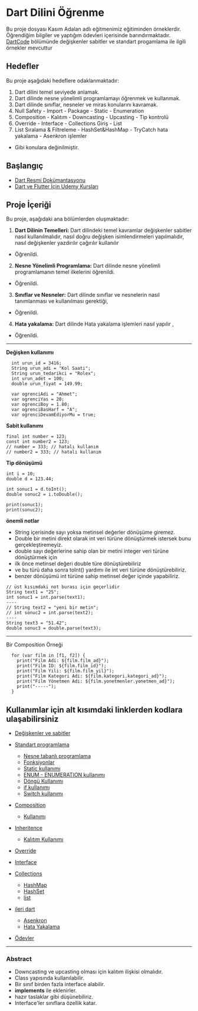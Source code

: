 # Dart Dilini Öğrenme

Bu proje dosyası Kasım Adalan adlı eğitmenimiz eğitiminden örneklerdir. Öğrendiğim bilgiler ve yaptığım ödevleri içerisinde barındırmaktadır.
[DartCode](https://github.com/kayamekin/flutter_bootcamp_kasimadalan/tree/main/lib/dartcode) bölümünde değişkenler sabitler ve standart progamlama ile ilgili örnekler mevcuttur

## Hedefler

Bu proje aşağıdaki hedeflere odaklanmaktadır:

1. Dart dilini temel seviyede anlamak.
2. Dart dilinde nesne yönelimli programlamayı öğrenmek ve kullanmak.
3. Dart dilinde sınıflar, nesneler ve miras konularını kavramak.
4. Null Safety - Import - Package - Static - Enumeration
5. Composition - Kalıtım - Downcasting - Upcasting - Tip kontrolü
6.  Override - Interface - Collections Giriş - List
7. List Sıralama & Filtreleme - HashSet&HashMap - TryCatch hata yakalama - Asenkron işlemler

* Gibi konulara değinilmiştir.

## Başlangıç
- [Dart Resmi Dokümantasyonu](https://dart.dev/guides)
- [Dart ve Flutter İçin Udemy Kursları](https://www.udemy.com/)
## Proje İçeriği
Bu proje, aşağıdaki ana bölümlerden oluşmaktadır:
1. **Dart Dilinin Temelleri:** Dart dilindeki temel kavramlar değişkenler sabitler nasıl kullanılmalıdır, nasıl doğru değişken isimlendirmeleri yapılmalıdır,
nasıl değişkenler yazdırılır çağırılır kullanılır
* Öğrenildi.
2. **Nesne Yönelimli Programlama:** Dart dilinde nesne yönelimli programlamanın temel ilkelerini öğrenildi.
* Öğrenildi.

3. **Sınıflar ve Nesneler:** Dart dilinde sınıflar ve nesnelerin nasıl tanımlanması ve kullanılması gerektiği,
* Öğrenildi.

4. **Hata yakalama:** Dart dilinde Hata yakalama işlemleri nasıl yapılır ,
* Öğrenildi.

---
**Değişken kullanımı** 
```
  int urun_id = 3416;
  String urun_adi = "Kol Saati";
  String urun_tedarikci = "Rolex";
  int urun_adet = 100;
  double urun_fiyat = 149.99;
```
```
  var ogrenciAdi = "Ahmet";
  var ogrenciYas = 20;
  var ogrenciBoy = 1.80;
  var ogrenciBasHarf = "A";
  var ogrenciDevamEdiyorMu = true;
```
**Sabit kullanımı**
```
final int number = 123;
const int number2 = 123;
// number = 333; // hatalı kullanım
// number2 = 333; // hatalı kullanım
```

**Tip dönüşümü**

```
int i = 10;
double d = 123.44;

int sonuc1 = d.toInt();
double sonuc2 = i.toDouble();

print(sonuc1);
print(sonuc2);
```
  **önemli notlar**
  * String içerisinde sayı yoksa metinsel değerler dönüşüme giremez.
  * Double bir metini direkt olarak int veri türüne dönüştürmek istersek bunu gerçekleştiremeyiz.
  * double sayı değerlerine sahip olan bir metini integer veri türüne dönüştürmek için
  * ilk önce metinsel değeri double türe dönüştürebiliriz
  * ve bu türü daha sonra toInt() yardımı ile int veri türüne dönüştürebiliriz.
  * benzer dönüşümü int türüne sahip metinsel değer içinde yapabiliriz.


```
// üst kısımdaki not burası için geçerlidir
String text1 = "25";
int sonuc1 = int.parse(text1);
----
// String text2 = "yeni bir metin";
// int sonuc2 = int.parse(text2);
----
String text3 = "51.42";
double sonuc3 = double.parse(text3);
```

---
Bir Composition Örneği
```
  for (var film in [f1, f2]) {
    print("Film Adi: ${film.film_ad}");
    print("Film ID: ${film.film_id}");
    print("Film Yili: ${film.film_yil}");
    print("Film Kategori Adi: ${film.kategori.kategori_ad}");
    print("Film Yönetmen Adi: ${film.yonetmenler.yonetmen_ad}");
    print("-----");
  }
```
## Kullanımlar için alt kısımdaki linklerden kodlara ulaşabilirsiniz
* [Değişkenler ve sabitler](https://github.com/kayamekin/flutter_bootcamp_kasimadalan/blob/main/lib/dartcode/01_degiskenler_sabitler/degiskenler_sabitler_gun_1.dart)
* [Standart programlama](https://github.com/kayamekin/flutter_bootcamp_kasimadalan/tree/main/lib/dartcode/02_standart_programlama.dart)
 
  * [Nesne tabanlı programlama](https://github.com/kayamekin/flutter_bootcamp_kasimadalan/tree/main/lib/dartcode/02_standart_programlama.dart/nesne_tabanli_programlama)
   * [Fonksiyonlar](https://github.com/kayamekin/flutter_bootcamp_kasimadalan/blob/main/lib/dartcode/02_standart_programlama.dart/nesne_tabanli_programlama/fonksyionlar.dart)
   * [Static kullanımı](https://github.com/kayamekin/flutter_bootcamp_kasimadalan/blob/main/lib/dartcode/02_standart_programlama.dart/nesne_tabanli_programlama/static_kullanimi.dart)
   * [ENUM - ENUMERATION kullanımı](https://github.com/kayamekin/flutter_bootcamp_kasimadalan/blob/main/lib/dartcode/02_standart_programlama.dart/nesne_tabanli_programlama/enumeration_kullanimi.dart)
  * [Döngü Kullanımı](https://github.com/kayamekin/flutter_bootcamp_kasimadalan/blob/main/lib/dartcode/02_standart_programlama.dart/dongu_kullanimi.dart)
  * [if kullanımı](https://github.com/kayamekin/flutter_bootcamp_kasimadalan/blob/main/lib/dartcode/02_standart_programlama.dart/if_kullanimi.dart)
  * [Switch kullanımı](https://github.com/kayamekin/flutter_bootcamp_kasimadalan/blob/main/lib/dartcode/02_standart_programlama.dart/switch_kullanimi.dart)
* [Composition](https://github.com/kayamekin/flutter_bootcamp_kasimadalan/tree/main/lib/dartcode/03_composition)
  * [Kullanımı](https://github.com/kayamekin/flutter_bootcamp_kasimadalan/blob/main/lib/dartcode/03_composition/composition_kullanimi.dart)
* [Inheritence](https://github.com/kayamekin/flutter_bootcamp_kasimadalan/tree/main/lib/dartcode/04_kalitim)
  * [Kalıtım Kullanımı](https://github.com/kayamekin/flutter_bootcamp_kasimadalan/blob/main/lib/dartcode/04_kalitim/kalitim_kullanimi.dart)
* [Override](https://github.com/kayamekin/flutter_bootcamp_kasimadalan/tree/main/lib/dartcode/05_override_kullanimi)
* [Interface](https://github.com/kayamekin/flutter_bootcamp_kasimadalan/tree/main/lib/dartcode/06_interface_kullanimi)
* [Collections](https://github.com/kayamekin/flutter_bootcamp_kasimadalan/tree/main/lib/dartcode/07_collections)
  * [HashMap](https://github.com/kayamekin/flutter_bootcamp_kasimadalan/blob/main/lib/dartcode/07_collections/hashmap_kullanimi.dart)
  * [HashSet](https://github.com/kayamekin/flutter_bootcamp_kasimadalan/blob/main/lib/dartcode/07_collections/hashset_kullanimi.dart)  
  * [list](https://github.com/kayamekin/flutter_bootcamp_kasimadalan/blob/main/lib/dartcode/07_collections/list_kullanimi.dart)
* [ileri dart](https://github.com/kayamekin/flutter_bootcamp_kasimadalan/tree/main/lib/dartcode/08_ileri_dart)
  * [Asenkron](https://github.com/kayamekin/flutter_bootcamp_kasimadalan/blob/main/lib/dartcode/08_ileri_dart/asenkron_kullanimi.dart)
  * [Hata Yakalama](https://github.com/kayamekin/flutter_bootcamp_kasimadalan/blob/main/lib/dartcode/08_ileri_dart/hata_yakalama.dart)
* [Ödevler](https://github.com/kayamekin/flutter_bootcamp_kasimadalan/tree/main/lib/dartcode/odevler)
  


---
### Abstract
* Downcasting ve upcasting olması için kalıtım ilişkisi olmalıdır.
* Class yapısında kullanılabilir.
* Bir sınıf birden fazla interface alabilir.
* **implements** ile eklenirler.
* hazır taslaklar gibi düşünebiliriz.
* Interface'ler sınıflara özellik katar.
